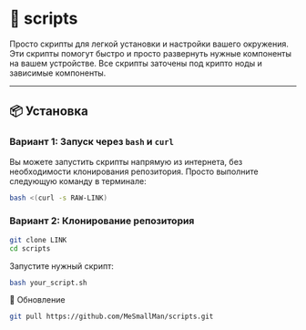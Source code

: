 # 🚀 scripts

Просто скрипты для легкой установки и настройки вашего окружения.  
Эти скрипты помогут быстро и просто развернуть нужные компоненты на вашем устройстве.
Все скрипты заточены под крипто ноды и зависимые компоненты.

---

## 📦 Установка

### Вариант 1: Запуск через `bash` и `curl`
Вы можете запустить скрипты напрямую из интернета, без необходимости клонирования репозитория. Просто выполните следующую команду в терминале:

```bash
bash <(curl -s RAW-LINK)
```

### Вариант 2: Клонирование репозитория

```bash
git clone LINK
cd scripts
```

Запустите нужный скрипт:
```bash
bash your_script.sh
```

🔄 Обновление
```bash
git pull https://github.com/MeSmallMan/scripts.git
```
